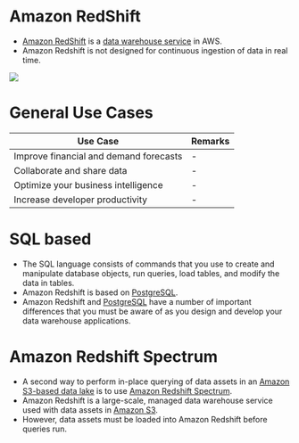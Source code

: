 # Amazon RedShift
- [Amazon RedShift](https://aws.amazon.com/redshift/) is a [data warehouse service](../../1_HLDDesignComponents/3_DatabaseComponents/DataWarehouses.md) in AWS.
- Amazon Redshift is not designed for continuous ingestion of data in real time.

![](https://lucyinthecloud.com/app/uploads/2021/07/amazon-redshift.png)

# General Use Cases
| Use Case                               | Remarks |
|----------------------------------------|---------|
| Improve financial and demand forecasts | -       |
| Collaborate and share data             | -       |
| Optimize your business intelligence    | -       |
| Increase developer productivity        | -       |


# SQL based
- The SQL language consists of commands that you use to create and manipulate database objects, run queries, load tables, and modify the data in tables.
- Amazon Redshift is based on [PostgreSQL](../../1_HLDDesignComponents/3_DatabaseComponents/Readme.md). 
- Amazon Redshift and [PostgreSQL](../../1_HLDDesignComponents/3_DatabaseComponents/Readme.md) have a number of important differences that you must be aware of as you design and develop your data warehouse applications.

# Amazon Redshift Spectrum
- A second way to perform in-place querying of data assets in an [Amazon S3-based data lake](../7_StorageServices/3_ObjectStorageTypes/AmazonS3/Readme.md) is to use [Amazon Redshift Spectrum](https://docs.aws.amazon.com/redshift/latest/dg/c-getting-started-using-spectrum.html). 
- Amazon Redshift is a large-scale, managed data warehouse service used with data assets in [Amazon S3](../7_StorageServices/3_ObjectStorageTypes/AmazonS3/Readme.md). 
- However, data assets must be loaded into Amazon Redshift before queries run. 